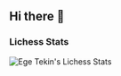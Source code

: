 ## Hi there 👋

### Lichess Stats

![Ege Tekin's Lichess Stats](https://lichess-stats.vercel.app/egetekin)



